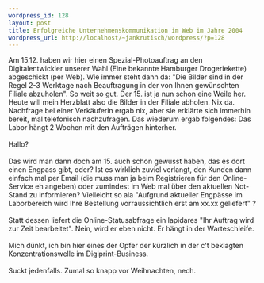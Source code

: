 ```yaml
--- 
wordpress_id: 128
layout: post
title: Erfolgreiche Unternehmenskommunikation im Web im Jahre 2004
wordpress_url: http://localhost/~jankrutisch/wordpress/?p=128
---
```

Am 15.12. haben wir hier einen Spezial-Photoauftrag an den Digitalentwickler unserer Wahl (Eine bekannte Hamburger Drogeriekette) abgeschickt (per Web). Wie immer steht dann da: "Die Bilder sind in der Regel 2-3 Werktage nach Beauftragung in der von Ihnen gew&uuml;nschten Filiale abzuholen". So weit so gut. Der 15. ist ja nun schon eine Weile her. Heute will mein Herzblatt also die Bilder in der Filiale abholen. Nix da. Nachfrage bei einer Verk&auml;uferin ergab nix, aber sie erkl&auml;rte sich immerhin bereit, mal telefonisch nachzufragen. Das wiederum ergab folgendes: Das Labor h&auml;ngt 2 Wochen mit den Auftr&auml;gen hinterher. <br />
<br />
Hallo? <br />
<br />
Das wird man dann doch am 15. auch schon gewusst haben, das es dort einen Engpass gibt, oder? Ist es wirklich zuviel verlangt, den Kunden dann einfach mal per Email (die muss man ja beim Registrieren f&uuml;r den Online-Service eh angeben) oder zumindest im Web mal &uuml;ber den aktuellen Not-Stand zu informieren? Vielleicht so ala "Aufgrund aktueller Engp&auml;sse im Laborbereich wird Ihre Bestellung vorraussichtlich erst am xx.xx geliefert" ?<br />
<br />
Statt dessen liefert die Online-Statusabfrage ein lapidares "Ihr Auftrag wird zur Zeit bearbeitet". Nein, wird er eben nicht. Er h&auml;ngt in der Warteschleife.<br />
<br />
Mich d&uuml;nkt, ich bin hier eines der Opfer der k&uuml;rzlich in der c't beklagten Konzentrationswelle im Digiprint-Business.<br />
<br />
Suckt jedenfalls. Zumal so knapp vor Weihnachten, nech.
